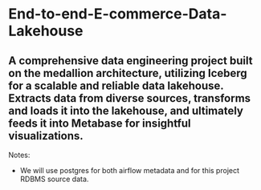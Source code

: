 # End-to-end-E-commerce-Data-Lakehouse
A comprehensive data engineering project built on the medallion architecture, utilizing Iceberg for a scalable and reliable data lakehouse. Extracts data from diverse sources, transforms and loads it into the lakehouse, and ultimately feeds it into Metabase for insightful visualizations.
---

Notes:
- We will use postgres for both airflow metadata and for this project RDBMS source data.
